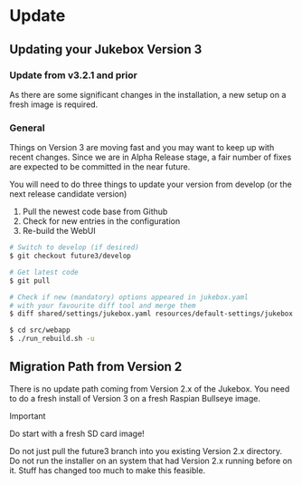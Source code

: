 # Update

## Updating your Jukebox Version 3

### Update from v3.2.1 and prior

As there are some significant changes in the installation, a new setup on a fresh image is required.

### General

Things on Version 3 are moving fast and you may want to keep up with recent changes. Since we are in Alpha Release stage,
a fair number of fixes are expected to be committed in the near future.

You will need to do three things to update your version from develop (or the next release candidate version)

1. Pull the newest code base from Github
2. Check for new entries in the configuration
3. Re-build the WebUI

```bash
# Switch to develop (if desired)
$ git checkout future3/develop

# Get latest code
$ git pull

# Check if new (mandatory) options appeared in jukebox.yaml
# with your favourite diff tool and merge them
$ diff shared/settings/jukebox.yaml resources/default-settings/jukebox.default.yaml

$ cd src/webapp
$ ./run_rebuild.sh -u
```

## Migration Path from Version 2

There is no update path coming from Version 2.x of the Jukebox.
You need to do a fresh install of Version 3 on a fresh Raspian Bullseye image.

> [!IMPORTANT]
> Do start with a fresh SD card image!

Do not just pull the future3 branch into you existing Version 2.x directory.
Do not run the installer on an system that had Version 2.x running before on it.
Stuff has changed too much to make this feasible.
